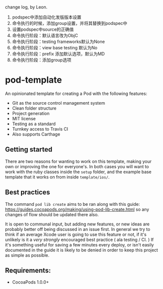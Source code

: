 change log, by Leon.
1. podspec中添加自动化发版版本设置
2. 命令执行的时候，添加group设置，并将其替换到podspec中
3. 设置podspec中source的正确值
4. 命令执行阶段：默认语言改为ObjC
5. 命令执行阶段：testing frameworks默认为None
6. 命令执行阶段：view base testing 默认为No
7. 命令执行阶段：prefix 添加默认选项，默认为MD
8. 命令执行阶段：添加group选项


pod-template
============

An opinionated template for creating a Pod with the following features:

- Git as the source control management system
- Clean folder structure
- Project generation
- MIT license
- Testing as a standard
- Turnkey access to Travis CI
- Also supports Carthage

## Getting started

There are two reasons for wanting to work on this template, making your own or improving the one for everyone's. In both cases you will want to work with the ruby classes inside the `setup` folder, and the example base template that it works on from inside `template/ios/`. 

## Best practices

The command `pod lib create` aims to be ran along with this guide: https://guides.cocoapods.org/making/using-pod-lib-create.html so any changes of flow should be updated there also.

It is open to communal input, but adding new features, or new ideas are probably better off being discussed in an issue first. In general we try to think if an average Xcode user is going to use this feature or not, if it's unlikely is it a _very strongly_ encouraged best practice ( ala testing / CI. ) If it's something useful for saving a few minutes every deploy, or isn't easily documented in the guide it is likely to be denied in order to keep this project as simple as possible.

## Requirements:

- CocoaPods 1.0.0+

